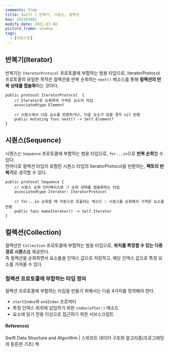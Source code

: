 ```yaml
---
comments: true
title: Swift ) 반복기, 시퀀스, 컬렉션
key: 202103081
modify_date: 2021-03-08
picture_frame: shadow
tags:
  - [자료구조]
---
```

 
## 반복기(Iterator)
 
반복기는 `IteratorProtocol` 프로토콜에 부합하는 범용 타입으로, IteratorProtocol 프로토콜의 유일한 목적은 컬렉션을 반복 순회하는 `next()` 메소드를 통해 **컬렉션의 반복 상태를 캡슐화**하는 것이다.
```
public protocol IteratorProtocol  {
    // Iterator로 순회하여 가져온 요소의 타입 
    associatedtype Element

    // 시퀀스에서 다음 요소를 반환하거나, 다음 요소가 없을 경우 nil 반환 
    public mutating func next() -> Self.Element? 
}
```
 
## 시퀀스(Sequence)
 
시퀀스는 `Sequence` 프로토콜에 부합하는 범용 타입으로, `for...in`으로 **반복 순회**할 수 있다.   
한마디로 컬렉션 타입이 포함된 시퀀스 타입의 IteratorProtocol을 반환하는, **팩토리 반복기**로 생각할 수 있다.
```
public protocol Sequence {
    // 시퀀스 순회 인터페이스와 그 순회 상태를 캡슐화하는 타입
    associatedtype Iterator: IteratorProtocol
    
    // for...in 순회할 때 자동으로 호출되는 메소드 : 시퀀스를 순회해서 가져온 요소를 반환
    public func makeIterator() -> Self.Iterator 
}
```
 
## 컬렉션(Collection)
 
컬렉션은 `Collection` 프로토콜에 부합하는 범용 타입으로, **위치를 특정할 수 있는 다중 경로 시퀀스**를 제공한다.   
즉 컬렉션을 순회하면서 요소들을 인덱스 값으로 저장하고, 해당 인덱스 값으로 특정 요소를 가져올 수 있다.

### 컬렉션 프로토콜에 부합하는 타입 정의
 
컬렉션 프로토콜에 부합하는 타입을 만들기 위해서는 다음 4가지를 정의해야 한다.
 
- `startIndex`와 `endIndex` 프로퍼티
- 특정 인덱스 위치에 삽입하기 위한 `index(after:)` 메소드
- 요소에 읽기 전용 이상으로 접근하기 위한 서브스크립트
 
#### Reference)
 
Swift Data Structure and Algorithm | 스위프트 데이터 구조와 알고리즘(프로그래밍의 튼튼한 기초) 책
